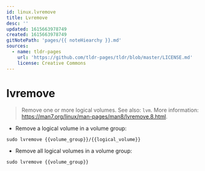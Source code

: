 ```yaml
---
id: linux.lvremove
title: Lvremove
desc: ''
updated: 1615663978749
created: 1615663978749
gitNotePath: 'pages/{{ noteHiearchy }}.md'
sources:
  - name: tldr-pages
    url: 'https://github.com/tldr-pages/tldr/blob/master/LICENSE.md'
    license: Creative Commons
---
```

# lvremove

> Remove one or more logical volumes.
> See also: `lvm`.
> More information: <https://man7.org/linux/man-pages/man8/lvremove.8.html>.

- Remove a logical volume in a volume group:

`sudo lvremove {{volume_group}}/{{logical_volume}}`

- Remove all logical volumes in a volume group:

`sudo lvremove {{volume_group}}`

